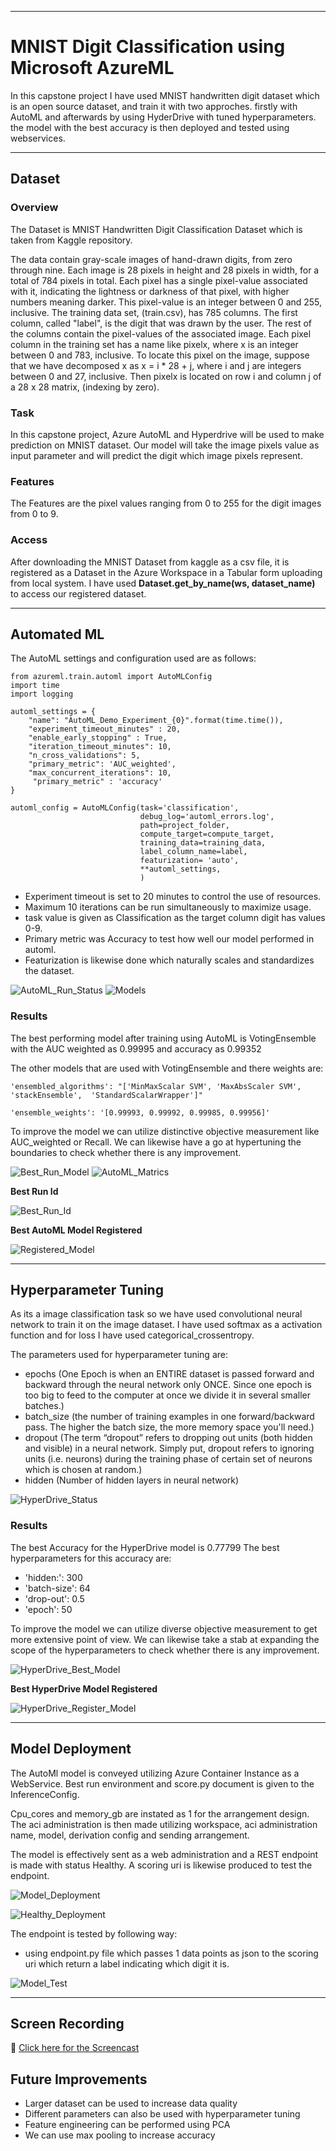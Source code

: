 ***
# MNIST Digit Classification using Microsoft AzureML

In this capstone project I have used MNIST handwritten digit dataset which is an open source dataset, and train it with two approches. firstly with AutoML and afterwards by using HyderDrive with tuned hyperparameters. the model with the best accuracy is then deployed and tested using webservices.

***
## Dataset

### Overview
The Dataset is MNIST Handwritten Digit Classification Dataset which is taken from Kaggle repository.

The data contain gray-scale images of hand-drawn digits, from zero through nine.
Each image is 28 pixels in height and 28 pixels in width, for a total of 784 pixels in total. Each pixel has a single pixel-value associated with it, indicating the lightness or darkness of that pixel, with higher numbers meaning darker. This pixel-value is an integer between 0 and 255, inclusive.
The training data set, (train.csv), has 785 columns. The first column, called "label", is the digit that was drawn by the user. The rest of the columns contain the pixel-values of the associated image.
Each pixel column in the training set has a name like pixelx, where x is an integer between 0 and 783, inclusive. To locate this pixel on the image, suppose that we have decomposed x as x = i * 28 + j, where i and j are integers between 0 and 27, inclusive. Then pixelx is located on row i and column j of a 28 x 28 matrix, (indexing by zero).

### Task
In this capstone project, Azure AutoML and Hyperdrive will be used to make prediction on MNIST dataset. 
Our model will take the image pixels value as input parameter and will predict the digit which image pixels represent.

### Features
The Features are the pixel values ranging from 0 to 255 for the digit images from 0 to 9.

### Access
After downloading the MNIST Dataset from kaggle as a csv file, it is registered as a Dataset in the Azure Workspace in a Tabular form uploading from local system. 
I have used **Dataset.get_by_name(ws, dataset_name)** to access our registered dataset.

***

## Automated ML
The AutoML settings and configuration used are as follows:
```
from azureml.train.automl import AutoMLConfig
import time
import logging

automl_settings = {
    "name": "AutoML_Demo_Experiment_{0}".format(time.time()),
    "experiment_timeout_minutes" : 20,
    "enable_early_stopping" : True,
    "iteration_timeout_minutes": 10,
    "n_cross_validations": 5,
    "primary_metric": 'AUC_weighted',
    "max_concurrent_iterations": 10,
     "primary_metric" : 'accuracy'
}

automl_config = AutoMLConfig(task='classification',
                             debug_log='automl_errors.log',
                             path=project_folder,
                             compute_target=compute_target,
                             training_data=training_data,
                             label_column_name=label,
                             featurization= 'auto',
                             **automl_settings,
                             )
```

- Experiment timeout is set to 20 minutes to control the use of resources.
- Maximum 10 iterations can be run simultaneously to maximize usage.
- task value is given as Classification as the target column digit has values 0-9.
- Primary metric was Accuracy to test how well our model performed in automl.
- Featurization is likewise done which naturally scales and standardizes the dataset.

![AutoML_Run_Status](https://github.com/yash872/nd00333-capstone/blob/master/Screenshots/automl_run_status.PNG)
![Models](https://github.com/yash872/nd00333-capstone/blob/master/Screenshots/Best_run_models.PNG)

### Results
The best performing model after training using AutoML is VotingEnsemble with the AUC weighted as 0.99995 and accuracy as 0.99352

The other models that are used with VotingEnsemble and there weights are:
```
'ensembled_algorithms': "['MinMaxScalar SVM', 'MaxAbsScaler SVM', 'stackEnsemble',  'StandardScalarWrapper']"

'ensemble_weights': '[0.99993, 0.99992, 0.99985, 0.99956]'
```

To improve the model we can utilize distinctive objective measurement like AUC_weighted or Recall. We can likewise have a go at hypertuning the boundaries to check whether there is any improvement.

![Best_Run_Model](https://github.com/yash872/nd00333-capstone/blob/master/Screenshots/best_run_model.PNG)
![AutoML_Matrics](https://github.com/yash872/nd00333-capstone/blob/master/Screenshots/automl_metrics.PNG)

**Best Run Id**

![Best_Run_Id](https://github.com/yash872/nd00333-capstone/blob/master/Screenshots/best_run_id.PNG)

**Best AutoML Model Registered**

![Registered_Model](https://github.com/yash872/nd00333-capstone/blob/master/Screenshots/registered_model.PNG)

***

## Hyperparameter Tuning
As its a image classification task so we have used convolutional neural network to train it on the image dataset. I have used softmax as a activation function and for loss I have used categorical_crossentropy. 

The parameters used for hyperparameter tuning are:
- epochs (One Epoch is when an ENTIRE dataset is passed forward and backward through the neural network only ONCE. Since one epoch is too big to feed to the computer at once we divide it in several smaller batches.)
- batch_size (the number of training examples in one forward/backward pass. The higher the batch size, the more memory space you'll need.)
- dropout (The term “dropout” refers to dropping out units (both hidden and visible) in a neural network. Simply put, dropout refers to ignoring units (i.e. neurons) during the training phase of certain set of neurons which is chosen at random.)
- hidden (Number of hidden layers in neural network)

![HyperDrive_Status](https://github.com/yash872/nd00333-capstone/blob/master/Screenshots/hyperdrive_status_1.PNG)

### Results
The best Accuracy for the HyperDrive model is 0.77799
The best hyperparameters for this accuracy are:
- 'hidden:': 300
- 'batch-size': 64
- 'drop-out': 0.5
- 'epoch': 50

To improve the model we can utilize diverse objective measurement to get more extensive point of view. We can likewise take a stab at expanding the scope of the hyperparameters to check whether there is any improvement.

![HyperDrive_Best_Model](https://github.com/yash872/nd00333-capstone/blob/master/Screenshots/hyperdrive_result.PNG)


**Best HyperDrive Model Registered**

![HyperDrive_Register_Model](https://github.com/yash872/nd00333-capstone/blob/master/Screenshots/hyperdrive_register_model.PNG)

***
## Model Deployment
The AutoMl model is conveyed utilizing Azure Container Instance as a WebService. Best run environment and score.py document is given to the InferenceConfig. 

Cpu_cores and memory_gb are instated as 1 for the arrangement design. The aci administration is then made utilizing workspace, aci administration name, model, derivation config and sending arrangement. 

The model is effectively sent as a web administration and a REST endpoint is made with status Healthy. A scoring uri is likewise produced to test the endpoint.

![Model_Deployment](https://github.com/yash872/nd00333-capstone/blob/master/Screenshots/model_deployment.PNG)

![Healthy_Deployment](https://github.com/yash872/nd00333-capstone/blob/master/Screenshots/service_healthy.PNG)

The endpoint is tested by following way: 
- using endpoint.py file which passes 1 data points as json to the scoring uri which return a label indicating which digit it is.

![Model_Test](https://github.com/yash872/nd00333-capstone/blob/master/Screenshots/model_test.PNG)

***
## Screen Recording
:movie_camera: [Click here for the Screencast](https://drive.google.com/file/d/1z7P5bpGZ9thRE4BQhmFuY72XXiE2_61k/view)

## Future Improvements
- Larger dataset can be used to increase data quality
- Different parameters can also be used with hyperparameter tuning
- Feature engineering can be performed using PCA 
- We can use max pooling to increase accuracy 
